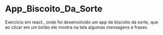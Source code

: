 # App_Biscoito_Da_Sorte
Exercício em react., onde foi desenvolvido um app de biscoito da sorte, que ao clicar em um botão ele mostra na tela algumas mensagens e frases.
